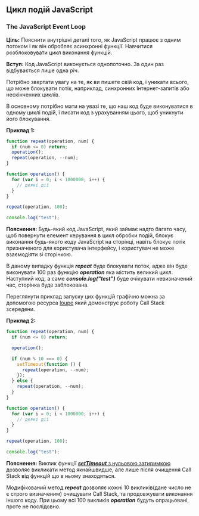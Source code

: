## Цикл подій JavaScript

### The JavaScript Event Loop

**Ціль:** Пояснити внутрішні деталі того, як JavaScript працює з одним потоком і як він обробляє асинхронні функції. Навчитися розблоковувати цикл виконання функцій.

**Вступ:** Код JavaScript виконується однопоточно. За один раз відбувається лише одна річ.

Потрібно звертати увагу на те, як ви пишете свій код, і уникати всього, що може блокувати потік, наприклад, синхронних Інтернет-запитів або нескінченних циклів.

В основному потрібно мати на увазі те, що наш код буде виконуватися в одному циклі подій, і писати код з урахуванням цього, щоб уникнути його блокування.

**Приклад 1:**

```js
function repeat(operation, num) {
  if (num <= 0) return;
  operation();
  repeat(operation, --num);
}

function operation() {
  for (var i = 0; i < 1000000; i++) {
    // деякі дії
  }
}

repeat(operation, 100);

console.log("test");
```

**Пояснення:** Будь-який код JavaScript, який займає надто багато часу, щоб повернути елемент керування в цикл обробки подій, блокує виконання будь-якого коду JavaScript на сторінці, навіть блокує потік призначеного для користувача інтерфейсу, і користувач не може взаємодіяти зі сторінкою.

В даному випадку функція **_repeat_** буде блокувати поток, адже він буде виконувати 100 раз функцію **_operation_** яка містить великий цикл.
Наступний код, а саме **_console.log("test")_** буде очікувати невизначений час, сторінка буде заблокована.

Переглянути приклад запуску цих функцій графічно можна за допомогою ресурса [loupe](http://latentflip.com/loupe/) який демонструє роботу Call Stack зсередени.

**Приклад 2:**

```js
function repeat(operation, num) {
  if (num <= 0) return;

  operation();

  if (num % 10 === 0) {
    setTimeout(function () {
      repeat(operation, --num);
    });
  } else {
    repeat(operation, --num);
  }
}

function operation() {
  for (var i = 0; i < 1000000; i++) {
    // деякі дії
  }
}

repeat(operation, 100);

console.log("test");
```

**Пояснення:** Виклик функції [**_setTimeout_** з нульовою затиримкою](https://learn.javascript.ru/settimeout-setinterval#settimeout-s-nulevoy-zaderzhkoy) дозволяє викликати метод якнайшвидше, але лише після очищення Call Stack від функцій що в ньому знаходяться.

Модифікований метод **_repeat_** дозволяє кожні 10 викликів(дане число не є строго визначеним) очищувати Call Stack, та продовжувати виконання іншого коду. При цьому всі 100 викликів **_operation_** будуть опрацьовані, проте не послідовно.
